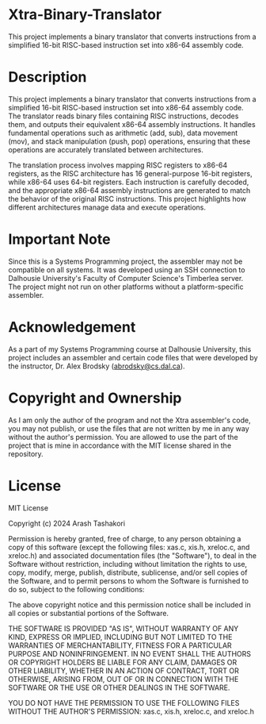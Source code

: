 # Xtra-Binary-Translator
This project implements a binary translator that converts instructions from a simplified 16-bit RISC-based instruction set into x86-64 assembly code.

# Description

This project implements a binary translator that converts instructions from a simplified 16-bit RISC-based instruction set into x86-64 assembly code. The translator reads binary files containing RISC instructions, decodes them, and outputs their equivalent x86-64 assembly instructions. It handles fundamental operations such as arithmetic (add, sub), data movement (mov), and stack manipulation (push, pop) operations, ensuring that these operations are accurately translated between architectures.

The translation process involves mapping RISC registers to x86-64 registers, as the RISC architecture has 16 general-purpose 16-bit registers, while x86-64 uses 64-bit registers. Each instruction is carefully decoded, and the appropriate x86-64 assembly instructions are generated to match the behavior of the original RISC instructions. This project highlights how different architectures manage data and execute operations.

# Important Note
Since this is a Systems Programming project, the assembler may not be compatible on all systems. It was developed using an SSH connection to Dalhousie University's Faculty of Computer Science's Timberlea server. The project might not run on other platforms without a platform-specific assembler. 

# Acknowledgement
As a part of my Systems Programming course at Dalhousie University, this project includes an assembler and certain code files that were developed by the instructor, Dr. Alex Brodsky (abrodsky@cs.dal.ca).

# Copyright and Ownership
As I am only the author of the program and not the Xtra assembler's code, you may not publish, or use the files that are not written by me in any way without the author's permission. You are allowed to use the part of the project that is mine in accordance with the MIT license shared in the repository.


# License
MIT License

Copyright (c) 2024 Arash Tashakori

Permission is hereby granted, free of charge, to any person obtaining a copy of this software (except the following files: xas.c, xis.h, xreloc.c, and xreloc.h) and associated documentation files (the "Software"), to deal in the Software without restriction, including without limitation the rights to use, copy, modify, merge, publish, distribute, sublicense, and/or sell copies of the Software, and to permit persons to whom the Software is furnished to do so, subject to the following conditions:

The above copyright notice and this permission notice shall be included in all copies or substantial portions of the Software.

THE SOFTWARE IS PROVIDED "AS IS", WITHOUT WARRANTY OF ANY KIND, EXPRESS OR IMPLIED, INCLUDING BUT NOT LIMITED TO THE WARRANTIES OF MERCHANTABILITY, FITNESS FOR A PARTICULAR PURPOSE AND NONINFRINGEMENT. IN NO EVENT SHALL THE AUTHORS OR COPYRIGHT HOLDERS BE LIABLE FOR ANY CLAIM, DAMAGES OR OTHER LIABILITY, WHETHER IN AN ACTION OF CONTRACT, TORT OR OTHERWISE, ARISING FROM, OUT OF OR IN CONNECTION WITH THE SOFTWARE OR THE USE OR OTHER DEALINGS IN THE SOFTWARE.

YOU DO NOT HAVE THE PERMISSION TO USE THE FOLLOWING FILES WITHOUT THE AUTHOR'S PERMISSION: xas.c, xis.h, xreloc.c, and xreloc.h


